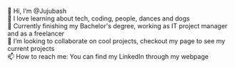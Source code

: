 👋  Hi, I’m @Jujubash <br>
👀  I love learning about tech, coding, people, dances and dogs <br>
🌱  Currently finishing my Bachelor's degree, working as IT project manager and as a freelancer <br>
💞️  I’m looking to collaborate on cool projects, checkout my page to see my current projects<br>
📫  How to reach me: You can find my LinkedIn through my webpage <br>
